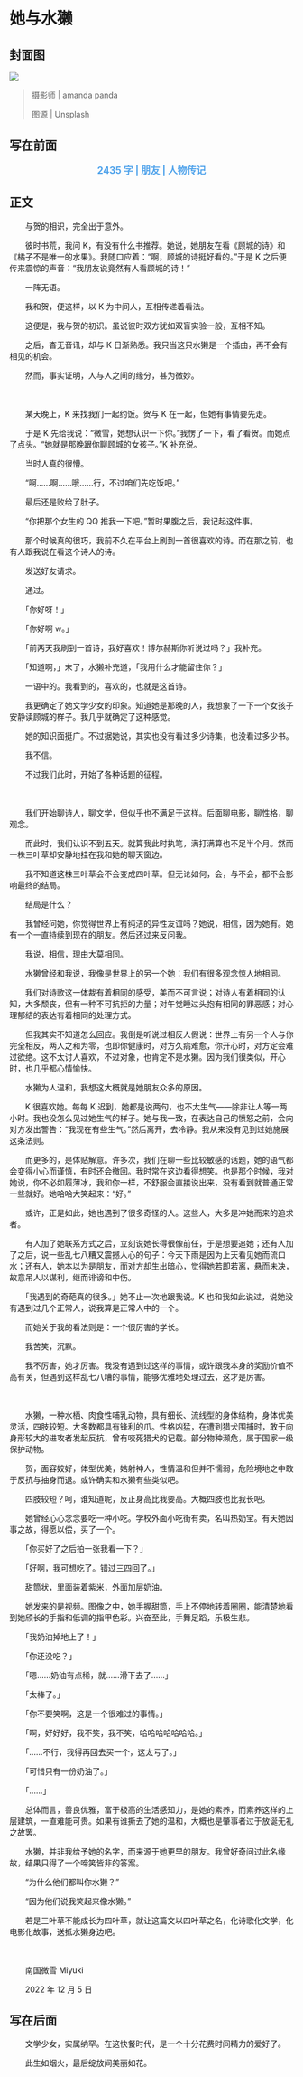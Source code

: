# 她与水獭

## 封面图

![](https://raw.githubusercontent.com/TinySnow/GithubImageHosting/main/blog/articles/literature/amanda-panda-hKyQTIEjF2Q-unsplash.jpg)

> 摄影师 | amanda panda
>
> 图源 | Unsplash

## 写在前面

<p style="color:#50a3eb; text-align:center; font-weight:bold; font-size:larger;">2435 字 | 朋友 | 人物传记</p>

## 正文

　　与贺的相识，完全出于意外。

　　彼时书荒，我问 K，有没有什么书推荐。她说，她朋友在看《顾城的诗》和《橘子不是唯一的水果》。我随口应着：“啊，顾城的诗挺好看的。”于是 K 之后便传来震惊的声音：“我朋友说竟然有人看顾城的诗！”

　　一阵无语。

　　我和贺，便这样，以 K 为中间人，互相传递着看法。

　　这便是，我与贺的初识。虽说彼时双方犹如双盲实验一般，互相不知。

　　之后，杳无音讯，却与 K 日渐熟悉。我只当这只水獭是一个插曲，再不会有相见的机会。

　　然而，事实证明，人与人之间的缘分，甚为微妙。

　　<br>

　　某天晚上，K 来找我们一起约饭。贺与 K 在一起，但她有事情要先走。

　　于是 K 先给我说：“微雪，她想认识一下你。”我愣了一下，看了看贺。而她点了点头。“她就是那晚跟你聊顾城的女孩子。”K 补充说。

　　当时人真的很懵。

　　“啊……啊……哦……行，不过咱们先吃饭吧。”

　　最后还是败给了肚子。

　　“你把那个女生的 QQ 推我一下吧。”暂时果腹之后，我记起这件事。

　　那个时候真的很巧，我前不久在平台上刷到一首很喜欢的诗。而在那之前，也有人跟我说在看这个诗人的诗。

　　发送好友请求。

　　通过。

　　「你好呀！」

　　「你好啊 w。」

　　「前两天我刷到一首诗，我好喜欢！博尔赫斯你听说过吗？」我补充。

　　「知道啊，」末了，水獭补充道，「我用什么才能留住你？」

　　一语中的。我看到的，喜欢的，也就是这首诗。

　　我更确定了她文学少女的印象。知道她是那晚的人，我想象了一下一个女孩子安静读顾城的样子。我几乎就确定了这种感觉。

　　她的知识面挺广。不过据她说，其实也没有看过多少诗集，也没看过多少书。

　　我不信。

　　不过我们此时，开始了各种话题的征程。

　　<br>

　　我们开始聊诗人，聊文学，但似乎也不满足于这样。后面聊电影，聊性格，聊观念。

　　而此时，我们认识不到五天。就算我此时执笔，满打满算也不足半个月。然而一株三叶草却安静地挂在我和她的聊天窗边。

　　我不知道这株三叶草会不会变成四叶草。但无论如何，会，与不会，都不会影响最终的结局。

　　结局是什么？

　　我曾经问她，你觉得世界上有纯洁的异性友谊吗？她说，相信，因为她有。她有一个一直持续到现在的朋友。然后还过来反问我。

　　我说，相信，理由大莫相同。

　　水獭曾经和我说，我像是世界上的另一个她：我们有很多观念惊人地相同。

　　我们对诗歌这一体裁有着相同的感受，美而不可言说；对诗人有着相同的认知，大多颓丧，但有一种不可抗拒的力量；对午觉睡过头抱有相同的罪恶感；对心理郁结的表达有着相同的处理方式。

　　但我其实不知道怎么回应。我倒是听说过相反人假说：世界上有另一个人与你完全相反，两人之和为零，也即你健康时，对方久病难愈，你开心时，对方定会难过欲绝。这不太讨人喜欢，不过对象，也肯定不是水獭。因为我们很类似，开心时，也几乎都心情愉快。

　　水獭为人温和，我想这大概就是她朋友众多的原因。

　　K 很喜欢她。每每 K 迟到，她都是说两句，也不太生气——除非让人等一两小时。我也没怎么见过她生气的样子。她与我一致，在表达自己的愤怒之前，会向对方发出警告：“我现在有些生气。”然后离开，去冷静。我从来没有见到过她施展这条法则。

　　而更多的，是体贴解意。许多次，我们在聊一些比较敏感的话题，她的语气都会变得小心而谨慎，有时还会撤回。我时常在这边看得想笑。也是那个时候，我对她说，你不必如履薄冰，我和你一样，不舒服会直接说出来，没有看到就普通正常一些就好。她哈哈大笑起来：“好。”

　　或许，正是如此，她也遇到了很多奇怪的人。这些人，大多是冲她而来的追求者。

　　有人加了她联系方式之后，立刻说她长得很像前任，于是想要追她；还有人加了之后，说一些乱七八糟又震撼人心的句子：今天下雨是因为上天看见她而流口水；还有人，她本以为是朋友，而对方却生出暗心，觉得她若即若离，悬而未决，故意吊人以谋利，继而诽谤和中伤。

　　「我遇到的奇葩真的很多。」她不止一次地跟我说。K 也和我如此说过，说她没有遇到过几个正常人，说我算是正常人中的一个。

　　而她关于我的看法则是：一个很厉害的学长。

　　我苦笑，沉默。

　　我不厉害，她才厉害。我没有遇到过这样的事情，或许跟我本身的奖励价值不高有关，但遇到这样乱七八糟的事情，能够优雅地处理过去，这才是厉害。

　　<br>

　　水獭，一种水栖、肉食性哺乳动物，具有细长、流线型的身体结构，身体优美灵活，四肢较短。大多数都具有锋利的爪。性格凶猛，在遭到猎犬围捕时，敢于向身形较大的进攻者发起反抗，曾有咬死猎犬的记载。部分物种濒危，属于国家一级保护动物。

　　贺，面容姣好，体型优美，姑射神人，性情温和但并不懦弱，危险境地之中敢于反抗与抽身而退。或许确实和水獭有些类似吧。

　　四肢较短？呵，谁知道呢，反正身高比我要高。大概四肢也比我长吧。

　　她曾经心心念念要吃一种小吃。学校外面小吃街有卖，名叫热奶宝。有天她因事之故，得愿以偿，买了一个。

　　「你买好了之后拍一张我看一下？」

　　「好啊，我可想吃了。错过三四回了。」

　　甜筒状，里面装着紫米，外面加层奶油。

　　她发来的是视频。图像之中，她手握甜筒，手上不停地转着圈圈，能清楚地看到她颀长的手指和低调的指甲色彩。兴奋至此，手舞足蹈，乐极生悲。

　　「我奶油掉地上了！」

　　「你还没吃？」

　　「嗯……奶油有点稀，就……滑下去了……」

　　「太棒了。」

　　「你不要笑啊，这是一个很难过的事情。」

　　「啊，好好好，我不笑，我不笑，哈哈哈哈哈哈哈。」

　　「……不行，我得再回去买一个，这太亏了。」

　　「可惜只有一份奶油了。」

　　「……」

　　总体而言，善良优雅，富于极高的生活感知力，是她的素养，而素养这样的上层建筑，一直难能可贵。如果有谁撕去了她的温和，大概也是肇事者过于放诞无礼之故罢。

　　水獭，并非我给予她的名字，而来源于她更早的朋友。我曾好奇问过此名缘故，结果只得了一个啼笑皆非的答案。

　　“为什么他们都叫你水獭？”

　　“因为他们说我笑起来像水獭。”

　　若是三叶草不能成长为四叶草，就让这篇文以四叶草之名，化诗歌化文学，化电影化故事，送抵水獭身边吧。

　　<br>

　　南国微雪 Miyuki

　　2022 年 12 月 5 日

## 写在后面

　　文学少女，实属纳罕。在这快餐时代，是一个十分花费时间精力的爱好了。

　　此生如烟火，最后绽放间美丽如花。

